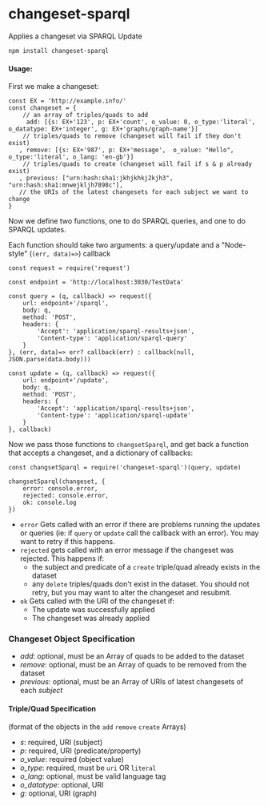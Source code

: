# changeset-sparql
Applies a changeset via SPARQL Update

```
npm install changeset-sparql
```

#### Usage: 


First we make a changeset:

```
const EX = 'http://example.info/'
const changeset = {
    // an array of triples/quads to add
     add: [{s: EX+'123', p: EX+'count', o_value: 0, o_type:'literal', o_datatype: EX+'integer', g: EX+'graphs/graph-name'}]
    // triples/quads to remove (changeset will fail if they don't exist)
   , remove: [{s: EX+'987', p: EX+'message',  o_value: "Hello", o_type:'literal', o_lang: 'en-gb'}]
    // triples/quads to create (changeset will fail if s & p already exist)
   , previous: ["urn:hash:sha1:jkhjkhkj2kjh3", "urn:hash:sha1:mnwejkljh7898c"],
   // the URIs of the latest changesets for each subject we want to change
}
```

Now we define two functions, one to do SPARQL queries, and one to do SPARQL updates. 

Each function should take two arguments: a query/update and a "Node-style" (`(err, data)=>`) callback

```
const request = require('request')

const endpoint = 'http://localhost:3030/TestData'

const query = (q, callback) => request({
    url: endpoint+'/sparql',
    body: q,
    method: 'POST',
    headers: {
        'Accept': 'application/sparql-results+json',
        'Content-type': 'application/sparql-query'
    }
}, (err, data)=> err? callback(err) : callback(null, JSON.parse(data.body)))

const update = (q, callback) => request({
    url: endpoint+'/update',
    body: q,
    method: 'POST',
    headers: {
        'Accept': 'application/sparql-results+json',
        'Content-type': 'application/sparql-update'
    }
}, callback)

```

Now we pass those functions to `changsetSparql`, and get back a function that accepts a changeset, and a dictionary of callbacks:

```
const changsetSparql = require('changeset-sparql')(query, update)
```

```
changsetSparql(changeset, {
    error: console.error,
    rejected: console.error,
    ok: console.log
})

```
- `error` Gets called with an error if there are problems running the updates or queries (ie: if `query` or `update` call the callback with an error). You may want to retry if this happens.
- `rejected` gets called with an error message if the changeset was rejected. This happens if:
    - the subject and predicate of a `create` triple/quad already exists in the dataset
    - any `delete` triples/quads don't exist in the dataset.
    You should not retry, but you may want to alter the changeset and resubmit.
- `ok` Gets called with the URI of the changeset if:
    - The update was successfully applied
    - The changeset was already applied
 
### Changeset Object Specification

- *add*: optional, must be an Array of quads to be added to the dataset
- *remove*: optional, must be an Array of quads to be removed from the dataset
- *previous*: optional, must be an Array of URIs of latest changesets of each _subject_ 

#### Triple/Quad Specification

(format of the objects in the `add` `remove` `create` Arrays)

- *s*: required, URI (subject)
- *p*: required, URI (predicate/property)
- *o_value*: required (object value)
- *o_type*: required, must be `uri` OR `literal`
- *o_lang*: optional, must be valid language tag
- *o_datatype*: optional, URI
- *g*: optional, URI (graph)
 
